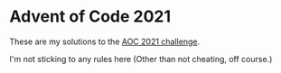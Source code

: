 # Advent of Code 2021

These are my solutions to the [AOC 2021 challenge](https://adventofcode.com/2021).

I'm not sticking to any rules here (Other than not cheating, off course.)
